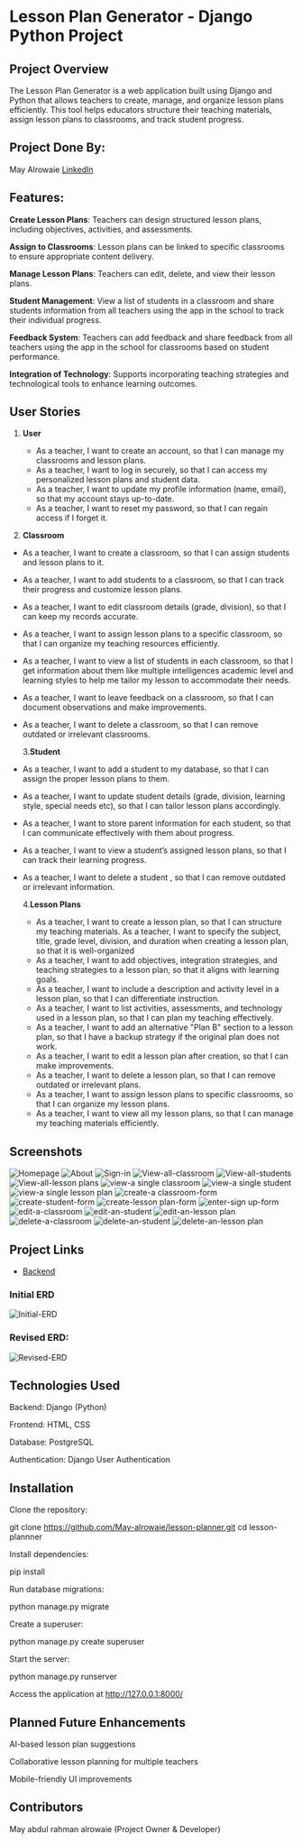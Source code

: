 # Lesson Plan Generator - Django Python Project

## Project Overview

The Lesson Plan Generator is a web application built using Django and Python that allows teachers to create, manage, and organize lesson plans efficiently. This tool helps educators structure their teaching materials, assign lesson plans to classrooms, and track student progress.

## Project Done By:

May Alrowaie [LinkedIn](https://www.linkedin.com/in/may-alrowaie)

## Features:

**Create Lesson Plans**: Teachers can design structured lesson plans, including objectives, activities, and assessments.

**Assign to Classrooms**: Lesson plans can be linked to specific classrooms to ensure appropriate content delivery.

**Manage Lesson Plans**: Teachers can edit, delete, and view their lesson plans.

**Student Management**: View a list of students in a classroom and share students information from all teachers using the app in the school to track their individual progress.

**Feedback System**: Teachers can add feedback and share feedback from all teachers using the app in the school for classrooms based on student performance.

**Integration of Technology**: Supports incorporating teaching strategies and technological tools to enhance learning outcomes.

## User Stories

1. **User**

   - As a teacher, I want to create an account, so that I can manage my classrooms and lesson plans.
   - As a teacher, I want to log in securely, so that I can access my personalized lesson plans and student data.
   - As a teacher, I want to update my profile information (name, email), so that my account stays up-to-date.
   - As a teacher, I want to reset my password, so that I can regain access if I forget it.

2. **Classroom**

- As a teacher, I want to create a classroom, so that I can assign students and lesson plans to it.
- As a teacher, I want to add students to a classroom, so that I can track their progress and customize lesson plans.
- As a teacher, I want to edit classroom details (grade, division), so that I can keep my records accurate.
- As a teacher, I want to assign lesson plans to a specific classroom, so that I can organize my teaching resources efficiently.
- As a teacher, I want to view a list of students in each classroom, so that I get information about them like multiple intelligences academic level and learning styles to help me tailor my lesson to accommodate their needs.

- As a teacher, I want to leave feedback on a classroom, so that I can document observations and make improvements.
- As a teacher, I want to delete a classroom, so that I can remove outdated or irrelevant classrooms.

  3.**Student**

- As a teacher, I want to add a student to my database, so that I can assign the proper lesson plans to them.
- As a teacher, I want to update student details (grade, division, learning style, special needs etc), so that I can tailor lesson plans accordingly.
- As a teacher, I want to store parent information for each student, so that I can communicate effectively with them about progress.
- As a teacher, I want to view a student’s assigned lesson plans, so that I can track their learning progress.
- As a teacher, I want to delete a student , so that I can remove outdated or irrelevant information.

  4.**Lesson Plans**

  - As a teacher, I want to create a lesson plan, so that I can structure my teaching materials.
    As a teacher, I want to specify the subject, title, grade level, division, and duration when creating a lesson plan, so that it is well-organized
  - As a teacher, I want to add objectives, integration strategies, and teaching strategies to a lesson plan, so that it aligns with learning goals.
  - As a teacher, I want to include a description and activity level in a lesson plan, so that I can differentiate instruction.
  - As a teacher, I want to list activities, assessments, and technology used in a lesson plan, so that I can plan my teaching effectively.
  - As a teacher, I want to add an alternative "Plan B" section to a lesson plan, so that I have a backup strategy if the original plan does not work.
  - As a teacher, I want to edit a lesson plan after creation, so that I can make improvements.
  - As a teacher, I want to delete a lesson plan, so that I can remove outdated or irrelevant plans.
  - As a teacher, I want to assign lesson plans to specific classrooms, so that I can organize my lesson plans.
  - As a teacher, I want to view all my lesson plans, so that I can manage my teaching materials efficiently.

## Screenshots

![Homepage](image.png)
![About](image-1.png)
![Sign-in](image-2.png)
![View-all-classroom](image-3.png)
![View-all-students](image-4.png)
![View-all-lesson plans](image-5.png)
![view-a single classroom](image-7.png)
![view-a single student](image-7.png)
![view-a single lesson plan](image-7.png)
![create-a classroom-form](image-8.png)
![create-student-form](image-8.png)
![create-lesson plan-form](image-8.png)
![enter-sign up-form](image-8.png)
![edit-a-classroom](image-11.png)
![edit-an-student](image-10.png)
![edit-an-lesson plan](image-10.png)
![delete-a-classroom](image-11.png)
![delete-an-student](image-10.png)
![delete-an-lesson plan](image-10.png)

## Project Links

- [Backend](https://github.com/May-alrowaie/lesson-planner)

### Initial ERD

![Initial-ERD](css/erd_lp.png)

### Revised ERD:

![Revised-ERD](css/erd.png)

## Technologies Used

Backend: Django (Python)

Frontend: HTML, CSS

Database: PostgreSQL

Authentication: Django User Authentication

## Installation

Clone the repository:

git clone https://github.com/May-alrowaie/lesson-planner.git
cd lesson-plannner

Install dependencies:

pip install

Run database migrations:

python manage.py migrate

Create a superuser:

python manage.py create superuser

Start the server:

python manage.py runserver

Access the application at http://127.0.0.1:8000/

## Planned Future Enhancements

AI-based lesson plan suggestions

Collaborative lesson planning for multiple teachers

Mobile-friendly UI improvements

## Contributors

May abdul rahman alrowaie (Project Owner & Developer)
